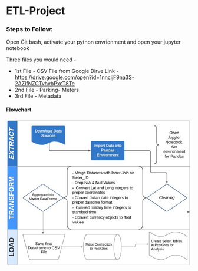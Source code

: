 # ETL-Project

### Steps to Follow:

Open Git bash, activate your python envrionment and open your jupyter notebook

Three files you would need - 
  - 1st File - CSV File from Google Dirve Link - https://drive.google.com/open?id=1nncijF9na3S-2AZlfNZCTvhvbPxcT8Te
  - 2nd File - Parking- Meters
  - 3rd File - Metadata

#### Flowchart 

![etl.png](etl.png)
